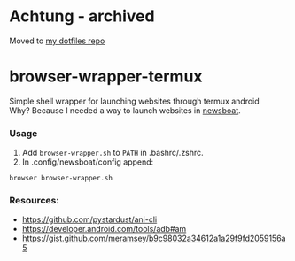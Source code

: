 # Achtung - archived
Moved to [my dotfiles repo](https://github.com/finem4n/dotfiles)

# browser-wrapper-termux
Simple shell wrapper for launching websites through termux android  
Why? Because I needed a way to launch websites in [newsboat](https://github.com/newsboat/newsboat).  
### Usage
1. Add `browser-wrapper.sh` to `PATH` in .bashrc/.zshrc.  
2. In .config/newsboat/config append:
```
browser browser-wrapper.sh
```

### Resources:
- https://github.com/pystardust/ani-cli
- https://developer.android.com/tools/adb#am
- https://gist.github.com/meramsey/b9c98032a34612a1a29f9fd2059156a5
